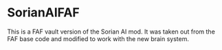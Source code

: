 # SorianAIFAF

This is a FAF vault version of the Sorian AI mod. It was taken out from the FAF base code and modified to work with the new brain system.
